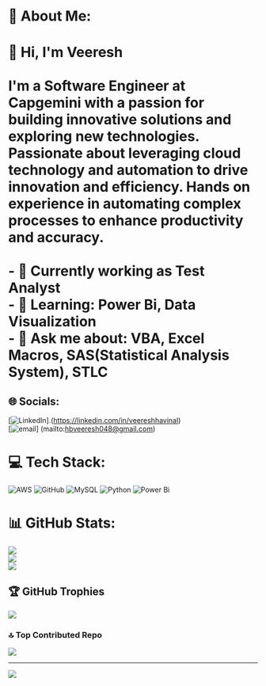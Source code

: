 # 💫 About Me:
# 👋 Hi, I'm Veeresh<br><br>I'm a Software Engineer at Capgemini with a passion for building innovative solutions and exploring new technologies. Passionate about leveraging cloud technology and automation to drive innovation and efficiency. Hands on experience in automating complex processes to enhance productivity and accuracy.<br><br>- 🔭 Currently working as Test Analyst<br>- 🌱 Learning: Power Bi, Data Visualization<br>- 💬 Ask me about: VBA, Excel Macros, SAS(Statistical Analysis System), STLC<br>


## 🌐 Socials:
[![LinkedIn](https://img.shields.io/badge/LinkedIn-%230077B5.svg?logo=linkedin&logoColor=black)].(https://linkedin.com/in/veereshhavinal)<br>
[![email](https://img.shields.io/badge/Email-D14836?logo=gmail&logoColor=black)]  (mailto:hbveeresh048@gmail.com)


# 💻 Tech Stack:
![AWS](https://img.shields.io/badge/AWS-%23FF9900.svg?style=flat-square&logo=amazon-aws&logoColor=white) ![GitHub](https://img.shields.io/badge/github-%23121011.svg?style=flat-square&logo=github&logoColor=white) ![MySQL](https://img.shields.io/badge/mysql-4479A1.svg?style=flat-square&logo=mysql&logoColor=white) ![Python](https://img.shields.io/badge/python-3670A0?style=flat-square&logo=python&logoColor=ffdd54) ![Power Bi](https://img.shields.io/badge/power_bi-F2C811?style=for-the-badge&logo=powerbi&logoColor=black)
# 📊 GitHub Stats:
![](https://github-readme-stats.vercel.app/api?username=Veeresh-HB&theme=default&hide_border=false&include_all_commits=false&count_private=false)<br/>
![](https://github-readme-streak-stats.herokuapp.com/?user=Veeresh-HB&theme=default&hide_border=false)<br/>
![](https://github-readme-stats.vercel.app/api/top-langs/?username=Veeresh-HB&theme=default&hide_border=false&include_all_commits=false&count_private=false&layout=compact)

## 🏆 GitHub Trophies
![](https://github-profile-trophy.vercel.app/?username=Veeresh-HB&theme=nightowl&no-frame=true&no-bg=false&margin-w=4)

### 🔝 Top Contributed Repo
![](https://github-contributor-stats.vercel.app/api?username=Veeresh-HB&limit=5&theme=default&combine_all_yearly_contributions=true)

---
[![](https://visitcount.itsvg.in/api?id=Veeresh-HB&icon=0&color=0)](https://visitcount.itsvg.in)
